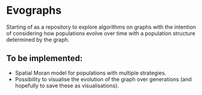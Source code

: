 # Evographs
Starting of as a repository to explore algorithms on graphs with the intention of considering how populations evolve over time with a population structure determined by the graph.

## To be implemented:
* Spatial Moran model for populations with multiple strategies.
* Possibility to visualise the evolution of the graph over generations (and hopefully to save these as visualisations).